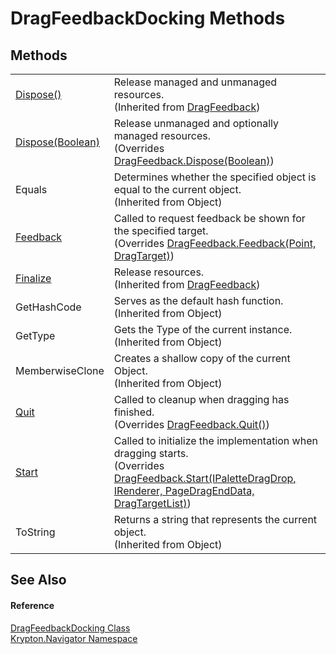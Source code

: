 # DragFeedbackDocking Methods




## Methods
<table>
<tr>
<td><a href="4c95faf3-1892-4af3-979f-152506a6b8c8.md">Dispose()</a></td>
<td>Release managed and unmanaged resources.<br />(Inherited from <a href="3d1c2aa4-0822-eff9-762c-af33cf7f4426.md">DragFeedback</a>)</td></tr>
<tr>
<td><a href="9ef4745e-e7b3-75e2-4a98-e9819ac8e1d2.md">Dispose(Boolean)</a></td>
<td>Release unmanaged and optionally managed resources.<br />(Overrides <a href="eb750a0f-5508-fc29-3ae5-9c632c6bd5c6.md">DragFeedback.Dispose(Boolean)</a>)</td></tr>
<tr>
<td>Equals</td>
<td>Determines whether the specified object is equal to the current object.<br />(Inherited from Object)</td></tr>
<tr>
<td><a href="be04a217-0483-51ce-a4ca-570b8480a210.md">Feedback</a></td>
<td>Called to request feedback be shown for the specified target.<br />(Overrides <a href="bd415b17-90f7-4b3c-9527-d67ec17816f6.md">DragFeedback.Feedback(Point, DragTarget)</a>)</td></tr>
<tr>
<td><a href="9b4c9204-6956-c2c4-ec07-f2c1f4867fe6.md">Finalize</a></td>
<td>Release resources.<br />(Inherited from <a href="3d1c2aa4-0822-eff9-762c-af33cf7f4426.md">DragFeedback</a>)</td></tr>
<tr>
<td>GetHashCode</td>
<td>Serves as the default hash function.<br />(Inherited from Object)</td></tr>
<tr>
<td>GetType</td>
<td>Gets the Type of the current instance.<br />(Inherited from Object)</td></tr>
<tr>
<td>MemberwiseClone</td>
<td>Creates a shallow copy of the current Object.<br />(Inherited from Object)</td></tr>
<tr>
<td><a href="6b07d696-1f62-9c83-0676-28ae44d1a843.md">Quit</a></td>
<td>Called to cleanup when dragging has finished.<br />(Overrides <a href="4214b943-75b7-6e33-d3ce-0e0530c410a3.md">DragFeedback.Quit()</a>)</td></tr>
<tr>
<td><a href="b747f754-43bc-2519-a160-0cee802862e4.md">Start</a></td>
<td>Called to initialize the implementation when dragging starts.<br />(Overrides <a href="219e9afb-b01d-093f-7eda-1128d17da54a.md">DragFeedback.Start(IPaletteDragDrop, IRenderer, PageDragEndData, DragTargetList)</a>)</td></tr>
<tr>
<td>ToString</td>
<td>Returns a string that represents the current object.<br />(Inherited from Object)</td></tr>
</table>

## See Also


#### Reference
<a href="9ee6ae12-f30a-bd20-8dec-69db7f00794e.md">DragFeedbackDocking Class</a>  
<a href="a21ac074-d119-3dc6-bd1c-d3a12c0128bc.md">Krypton.Navigator Namespace</a>  
